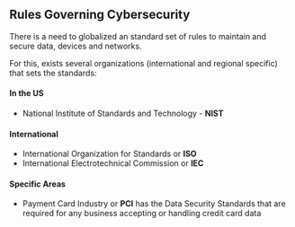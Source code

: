 ## Rules Governing Cybersecurity

There is a need to globalized an standard set of rules to maintain and secure data, devices and networks.

For this, exists several organizations (international and regional specific) that sets the standards:

#### In the US

- National Institute of Standards and Technology - **NIST**

#### International

- International Organization for Standards or **ISO**
- International Electrotechnical Commission or **IEC**

#### Specific Areas

- Payment Card Industry or **PCI** has the Data Security Standards that are required for any business accepting or handling credit card data
